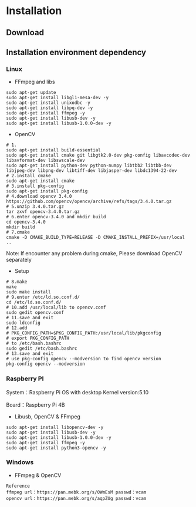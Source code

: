 # Installation

## Download

## Installation environment dependency

### Linux

- FFmpeg and libs
```
sudo apt-get update
sudo apt-get install libgl1-mesa-dev -y
sudo apt-get install unixodbc -y 
sudo apt-get install libpq-dev -y 
sudo apt-get install ffmpeg -y
sudo apt-get install libusb-dev -y
sudo apt-get install libusb-1.0.0-dev -y
```

- OpenCV
```
# 1.
sudo apt-get install build-essential
sudo apt-get install cmake git libgtk2.0-dev pkg-config libavcodec-dev libavformat-dev libswscale-dev
sudo apt-get install python-dev python-numpy libtbb2 libtbb-dev libjpeg-dev libpng-dev libtiff-dev libjasper-dev libdc1394-22-dev
# 2.install cmake
sudo apt-get install cmake
# 3.install pkg-config
sudo apt-get install pkg-config
# 4.download opencv 3.4.0 https://github.com/opencv/opencv/archive/refs/tags/3.4.0.tar.gz
# 5.unzip 3.4.0.tar.gz
tar zxvf opencv-3.4.0.tar.gz
# 6.enter opencv-3.4.0 and mkdir build
cd opencv-3.4.0
mkdir build
# 7.cmake
cmake -D CMAKE_BUILD_TYPE=RELEASE -D CMAKE_INSTALL_PREFIX=/usr/local .. 
```
Note: If encounter any problem during cmake, Please download OpenCV separately

- Setup
```
# 8.make
make
sudo make install
# 9.enter /etc/ld.so.conf.d/
cd /etc/ld.so.conf.d/
# 10.add /usr/local/lib to opencv.conf
sudo gedit opencv.conf
# 11.save and exit
sudo ldconfig
# 12.add 
# PKG_CONFIG_PATH=$PKG_CONFIG_PATH:/usr/local/lib/pkgconfig 
# export PKG_CONFIG_PATH 
# to /etc/bash.bashrc
sudo gedit /etc/bash.bashrc
# 13.save and exit
# use pkg-config opencv --modversion to find opencv version
pkg-config opencv --modversion
```

### Raspberry PI

System：Raspberry Pi OS with desktop Kernel version:5.10

Board：Raspberry Pi 4B

- Libusb, OpenCV & FFmpeg
```
sudo apt-get install libopencv-dev -y
sudo apt-get install libusb-dev -y
sudo apt-get install libusb-1.0.0-dev -y
sudo apt-get install ffmpeg -y
sudo apt-get install python3-opencv -y
```

### Windows

- FFmpeg & OpenCV
```
Reference
ffmpeg url：https://pan.mebk.org/s/0WmEsM passwd：vcam
opencv url：https://pan.mebk.org/s/aqpZUg passwd：vcam
```
